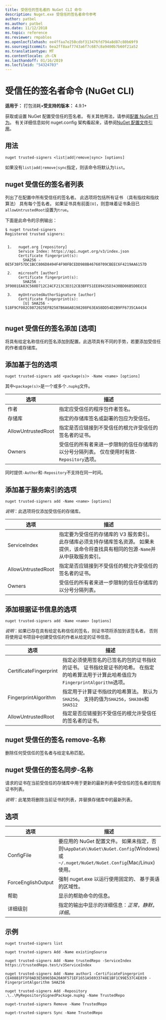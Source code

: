 ```yaml
---
title: 受信任的签名者的 NuGet CLI 命令
description: Nuget.exe 受信任的签名者命令参考
author: patbel
ms.author: patbel
ms.date: 11/12/2018
ms.topic: reference
ms.reviewer: rmpablos
ms.openlocfilehash: ee4ffaa7e250cdbf313476fd794a8d87c80b69f9
ms.sourcegitcommit: 6ea2ff8aaf7743a6f7c687c8a9400b7b60f21a52
ms.translationtype: MT
ms.contentlocale: zh-CN
ms.lasthandoff: 01/16/2019
ms.locfileid: "54324703"
---
```

# <a name="trusted-signers-command-nuget-cli"></a>受信任的签名者命令 (NuGet CLI)

**适用于：** 打包消耗&bullet;**受支持的版本：** 4.9.1+

获取或设置 NuGet 配置受信任的签名者。 有关其他用法，请参阅[配置 NuGet 行为](../consume-packages/configuring-nuget-behavior.md)。 有关详细信息如何 nuget.config 架构看起来，请参阅[NuGet 配置文件引用](../reference/nuget-config-file.md)。

## <a name="usage"></a>用法

```cli
nuget trusted-signers <list|add|remove|sync> [options]
```

如果没有`list|add|remove|sync`指定，则该命令将默认为`list`。

## <a name="nuget-trusted-signers-list"></a>nuget 受信任的签名者列表

列出了在配置中所有受信任的签名者。 此选项将包括所有证书 （具有指纹和指纹算法） 具有每个签名者。 如果证书具有前面`[U]`，则意味着证书条目已`allowUntrustedRoot`设置为`true`。

下面是此命令的示例输出：

```cli
$ nuget trusted-signers
Registered trusted signers:


 1.   nuget.org [repository]
      Service Index: https://api.nuget.org/v3/index.json
      Certificate fingerprint(s):
        SHA256 - 0E5F38F57DC1BCC806D8494F4F90FBCEDD988B46760709CBEEC6F4219AA6157D

 2.   microsoft [author]
      Certificate fingerprint(s):
        SHA256 - 3F9001EA83C560D712C24CF213C3D312CB3BFF51EE89435D3430BD06B5D0EECE

 3.   myUntrustedAuthorSignature [author]
      Certificate fingerprint(s):
        [U] SHA256 - 518F9CF082C0872025EFB2587B6A6AB198208F63EA58DD54D2B9FF6735CA4434
        
```

## <a name="nuget-trusted-signers-add-options"></a>nuget 受信任的签名添加 [选项]

将具有给定名称信任的签名添加到配置。此选项具有不同的手势，若要添加受信任的作者或存储库。

## <a name="options-for-add-based-on-a-package"></a>添加基于包的选项

```cli
nuget trusted-signers add <package(s)> -Name <name> [options]
```

其中`<package(s)>`是一个或多个`.nupkg`文件。

| 选项 | 描述 |
| --- | --- |
| 作者 | 指定应受信任的程序包作者签名。 |
| 存储库 | 指定的存储库签名或副署的包应为受信任。 |
| AllowUntrustedRoot | 指定是否应链接到不受信任的根允许受信任的签名者的证书。 |
| Owners | 受信任的所有者来进一步限制的信任存储库的以分号分隔列表。 仅在使用时有效`-Repository`选项。 |

同时提供`-Author`和`-Repository`不支持在同一时间。

## <a name="options-for-add-based-on-a-service-index"></a>添加基于服务索引的选项

```cli
nuget trusted-signers add -Name <name> [options]
```

_说明_：此选项将仅添加受信任的存储库。 

| 选项 | 描述 |
| --- | --- |
| ServiceIndex | 指定要为受信任的存储库的 V3 服务索引。 此存储库必须支持存储库签名资源。 如果未提供，该命令将查找具有相同的包源`-Name`并从中获取服务索引。 |
| AllowUntrustedRoot | 指定是否应链接到不受信任的根允许受信任的签名者的证书。 |
| Owners | 受信任的所有者来进一步限制的信任存储库的以分号分隔列表。 |

## <a name="options-for-add-based-on-the-certificate-information"></a>添加根据证书信息的选项

```cli
nuget trusted-signers add -Name <name> [options]
```

_说明_：如果已存在具有给定名称信任的签名，则证书项将添加到该签名者。 否则将使用证书项目中创建受信任的作者从给定的证书信息。

| 选项 | 描述 |
| --- | --- |
| CertificateFingerprint | 指定必须使用签名的已签名的包的证书指纹的证书。 证书指纹是证书的哈希。 在指定的哈希算法用于计算此哈希值应为`FingerprintAlgorithm`选项。 |
| FingerprintAlgorithm | 指定用于计算证书指纹的哈希算法。 默认为 `SHA256`。 支持的值为`SHA256`，`SHA384`和 `SHA512` |
| AllowUntrustedRoot | 指定是否应链接到不受信任的根允许受信任的签名者的证书。 |

## <a name="nuget-trusted-signers-remove--name-name"></a>nuget 受信任的签名 remove-名称 <name>

删除任何受信任的签名者与给定名称匹配。

## <a name="nuget-trusted-signers-sync--name-name"></a>nuget 受信任的签名同步-名称 <name>

请求的证书在当前受信任的存储库中用于更新的最新列表中受信任的签名者的现有证书列表。

_说明_：此笔势将删除当前证书的列表，并替换存储库中的最新列表。

## <a name="options"></a>选项

| 选项 | 描述 |
| --- | --- |
| ConfigFile | 要应用的 NuGet 配置文件。 如果未指定，否则`%AppData%\NuGet\NuGet.Config`(Windows) 或`~/.nuget/NuGet/NuGet.Config`(Mac/Linux) 使用。|
| ForceEnglishOutput | 强制 nuget.exe 以运行使用固定的、 基于英语的区域性。 |
| 帮助 | 显示的帮助命令的信息。 |
| 详细级别 | 指定的输出中显示的详细信息：*正常*，*静默*，*详细*。 |

## <a name="examples"></a>示例

```cli
nuget trusted-signers list

nuget trusted-signers Add -Name existingSource

nuget trusted-signers Add -Name trustedRepo -ServiceIndex https://trustedRepo.test/v3ServiceIndex

nuget trusted-signers Add -Name author1 -CertificateFingerprint CE40881FF5F0AD3E58965DA20A9F571EF1651A56933748E1BF1C99E537C4E039 -FingerprintAlgorithm SHA256

nuget trusted-signers Add -Repository .\..\MyRepositorySignedPackage.nupkg -Name TrustedRepo

nuget-trusted-signers Remove -Name TrustedRepo

nuget-trusted-signers Sync -Name TrustedRepo
```
